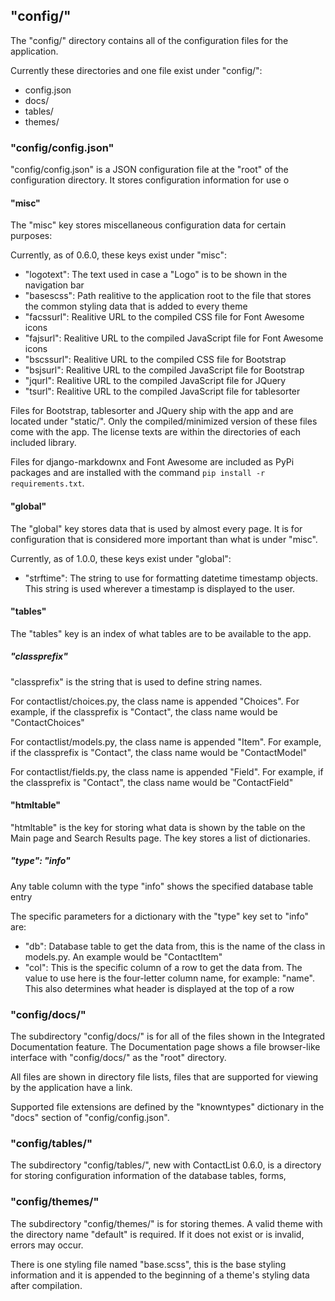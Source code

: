 ## "config/"
The "config/" directory contains all of the configuration files for the application.

Currently these directories and one file exist under "config/":

- config.json
- docs/
- tables/
- themes/

### "config/config.json"
"config/config.json" is a JSON configuration file at the "root" of the configuration directory. It stores configuration information for use o

#### "misc"
The "misc" key stores miscellaneous configuration data for certain purposes:

Currently, as of 0.6.0, these keys exist under "misc":

- "logotext": The text used in case a "Logo" is to be shown in the navigation bar
- "basescss": Path realitive to the application root to the file that stores the common styling data that is added to every theme
- "facssurl": Realitive URL to the compiled CSS file for Font Awesome icons
- "fajsurl": Realitive URL to the compiled JavaScript file for Font Awesome icons
- "bscssurl": Realitive URL to the compiled CSS file for Bootstrap
- "bsjsurl": Realitive URL to the compiled JavaScript file for Bootstrap
- "jqurl": Realitive URL to the compiled JavaScript file for JQuery
- "tsurl": Realitive URL to the compiled JavaScript file for tablesorter

Files for Bootstrap, tablesorter and JQuery ship with the app and are located under "static/". Only the compiled/minimized version of these files come with the app. The license texts are within the directories of each included library.

Files for django-markdownx and Font Awesome are included as PyPi packages and are installed with the command <code>pip install -r requirements.txt</code>.

#### "global"
The "global" key stores data that is used by almost every page. It is for configuration that is considered more important than what is under "misc".

Currently, as of 1.0.0, these keys exist under "global":

- "strftime": The string to use for formatting datetime timestamp objects. This string is used wherever a timestamp is displayed to the user.

#### "tables"
The "tables" key is an index of what tables are to be available to the app.

##### "classprefix"
"classprefix" is the string that is used to define string names.

For contactlist/choices.py, the class name is appended "Choices". For example, if the classprefix is "Contact", the class name would be "ContactChoices"

For contactlist/models.py, the class name is appended "Item". For example, if the classprefix is "Contact", the class name would be "ContactModel"

For contactlist/fields.py, the class name is appended "Field". For example, if the classprefix is "Contact", the class name would be "ContactField"

#### "htmltable"
"htmltable" is the key for storing what data is shown by the table on the Main page and Search Results page. The key stores a list of dictionaries.

##### "type": "info"
Any table column with the type "info" shows the specified database table entry

The specific parameters for a dictionary with the "type" key set to "info" are:

- "db": Database table to get the data from, this is the name of the class in models.py. An example would be "ContactItem"
- "col": This is the specific column of a row to get the data from. The value to use here is the four-letter column name, for example: "name". This also determines what header is displayed at the top of a row

### "config/docs/"
The subdirectory "config/docs/" is for all of the files shown in the Integrated Documentation feature. The Documentation page shows a file browser-like interface with "config/docs/" as the "root" directory.

All files are shown in directory file lists, files that are supported for viewing by the application have a link.

Supported file extensions are defined by the "knowntypes" dictionary in the "docs" section of "config/config.json".

### "config/tables/"
The subdirectory "config/tables/", new with ContactList 0.6.0, is a directory for storing configuration information of the database tables, forms,

### "config/themes/"
The subdirectory "config/themes/" is for storing themes. A valid theme with the directory name "default" is required. If it does not exist or is invalid, errors may occur.

There is one styling file named "base.scss", this is the base styling information and it is appended to the beginning of a theme's styling data after compilation.